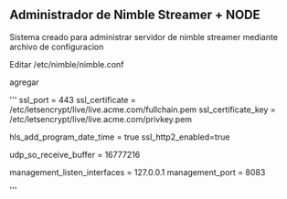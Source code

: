 ## Administrador de Nimble Streamer + NODE

Sistema creado para administrar servidor de nimble streamer mediante archivo de configuracion

Editar /etc/nimble/nimble.conf

agregar

'''
ssl_port = 443
ssl_certificate = /etc/letsencrypt/live/live.acme.com/fullchain.pem
ssl_certificate_key = /etc/letsencrypt/live/live.acme.com/privkey.pem

hls_add_program_date_time = true
ssl_http2_enabled=true

udp_so_receive_buffer = 16777216

management_listen_interfaces = 127.0.0.1
management_port = 8083

'''